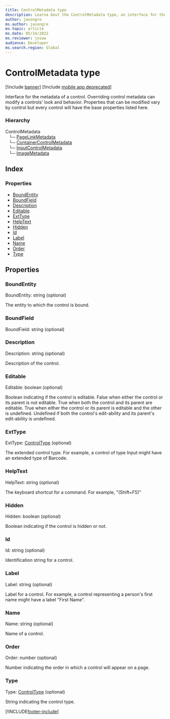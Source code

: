 ```yaml
---
title: ControlMetadata type
description: Learna bout the ControlMetadata type, an interface for the metadata of a control. Overriding control metadata can modify a control's look and behavior.
author: jasongre
ms.author: jasongre
ms.topic: article
ms.date: 05/24/2022
ms.reviewer: josaw
audience: Developer
ms.search.region: Global
---
```


# ControlMetadata type

[!include [banner](../../../../includes/banner.md)]
[!include [mobile app deprecated](../../../../includes/mobile-app-deprecation-banner.md)]

Interface for the metadata of a control. Overriding control metadata can modify a controls' look and behavior.
Properties that can be modified vary by control but every control will have the base properties listed here.

### Hierarchy

ControlMetadata <br>&nbsp;&nbsp;&nbsp;└─ [PageLinkMetadata](view-model-control-pagelink-ipagelink-ipagelinkmetadata.md) <br>&nbsp;&nbsp;&nbsp;└─ [ContainerControlMetadata](view-model-control-container-icontainercontrol-icontainercontrolmetadata.md) <br>&nbsp;&nbsp;&nbsp;└─ [InputControlMetadata](view-model-control-basecontrol-iinputcontrol-iinputcontrolmetadata.md) <br>&nbsp;&nbsp;&nbsp;└─ [ImageMetadata](view-model-control-image-iimage-iimagemetadata.md) <br>

## Index

### Properties

* [BoundEntity](view-model-control-basecontrol-icontrol-icontrolmetadata.md#boundentity)
* [BoundField](view-model-control-basecontrol-icontrol-icontrolmetadata.md#boundfield)
* [Description](view-model-control-basecontrol-icontrol-icontrolmetadata.md#description)
* [Editable](view-model-control-basecontrol-icontrol-icontrolmetadata.md#editable)
* [ExtType](view-model-control-basecontrol-icontrol-icontrolmetadata.md#exttype)
* [HelpText](view-model-control-basecontrol-icontrol-icontrolmetadata.md#helptext)
* [Hidden](view-model-control-basecontrol-icontrol-icontrolmetadata.md#hidden)
* [Id](view-model-control-basecontrol-icontrol-icontrolmetadata.md#id)
* [Label](view-model-control-basecontrol-icontrol-icontrolmetadata.md#label)
* [Name](view-model-control-basecontrol-icontrol-icontrolmetadata.md#name)
* [Order](view-model-control-basecontrol-icontrol-icontrolmetadata.md#order)
* [Type](view-model-control-basecontrol-icontrol-icontrolmetadata.md#type)

## Properties

### BoundEntity

BoundEntity: string (optional) 

The entity to which the control is bound.


### BoundField

BoundField: string (optional) 




### Description

Description: string (optional) 

Description of the control.


### Editable

Editable: boolean (optional) 

Boolean indicating if the control is editable.
False when either the control or its parent is not editable.
True when both the control and its parent are editable.
True when either the control or its parent is editable and the other is undefined.
Undefined if both the control's edit-ability and its parent's edit-ability is undefined.


### ExtType

ExtType: [ControlType](../modules/view-model-control-basecontrol-icontrol.md#controltype) (optional) 

The extended control type. For example, a control of type Input might have an extended type of Barcode.


### HelpText

HelpText: string (optional) 

The keyboard shortcut for a command. For example, "(Shift+F5)"


### Hidden

Hidden: boolean (optional) 

Boolean indicating if the control is hidden or not.


### Id

Id: string (optional) 

Identification string for a control.


### Label

Label: string (optional) 

Label for a control. For example, a control representing a person's first name might have a label "First Name".


### Name

Name: string (optional) 

Name of a control.


### Order

Order: number (optional) 

Number indicating the order in which a control will appear on a page.


### Type

Type: [ControlType](../modules/view-model-control-basecontrol-icontrol.md#controltype) (optional) 

String indicating the control type.




[!INCLUDE[footer-include](../../../../../../includes/footer-banner.md)]
